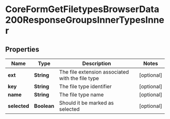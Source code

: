 

# CoreFormGetFiletypesBrowserData200ResponseGroupsInnerTypesInner


## Properties

| Name | Type | Description | Notes |
|------------ | ------------- | ------------- | -------------|
|**ext** | **String** | The file extension associated with the file type |  [optional] |
|**key** | **String** | The file type identifier |  [optional] |
|**name** | **String** | The file type name |  [optional] |
|**selected** | **Boolean** | Should it be marked as selected |  [optional] |



